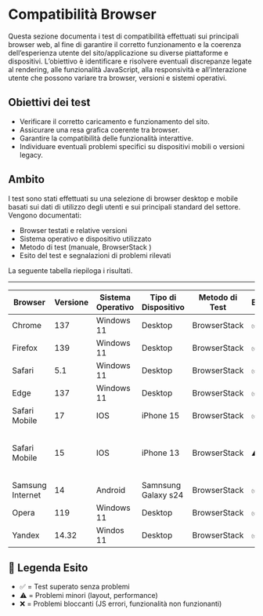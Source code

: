 # Compatibilità Browser

Questa sezione documenta i test di compatibilità effettuati sui principali browser web, al fine di garantire il corretto funzionamento e la coerenza dell’esperienza utente del sito/applicazione su diverse piattaforme e dispositivi.
L’obiettivo è identificare e risolvere eventuali discrepanze legate al rendering, alle funzionalità JavaScript, alla responsività e all’interazione utente che possono variare tra browser, versioni e sistemi operativi.

## Obiettivi dei test
- Verificare il corretto caricamento e funzionamento del sito.
- Assicurare una resa grafica coerente tra browser.
- Garantire la compatibilità delle funzionalità interattive.
- Individuare eventuali problemi specifici su dispositivi mobili o versioni legacy.

## Ambito
I test sono stati effettuati su una selezione di browser desktop e mobile basati sui dati di utilizzo degli utenti e sui principali standard del settore. Vengono documentati:
- Browser testati e relative versioni
- Sistema operativo e dispositivo utilizzato
- Metodo di test (manuale, BrowserStack )
- Esito del test e segnalazioni di problemi rilevati

La seguente tabella riepiloga i risultati.

----

| Browser        | Versione | Sistema Operativo     | Tipo di Dispositivo | Metodo di Test        | Esito | Note                       |
|----------------|----------|------------------------|----------------------|------------------------|--------|----------------------------|
| Chrome         |   137    | Windows 11             | Desktop              | BrowserStack           | ✅ |                            |
| Firefox        |   139   |  Windows 11            | Desktop              | BrowserStack           |  ✅  |                            |
| Safari         |    5.1    |    Windows 11         |  Desktop             |       BrowserStack   |    ✅   |                            |
| Edge           |    137    |    Windows 11         |      Desktop         |   BrowserStack       |   ✅    |                            |
| Safari Mobile  |     17     |        IOS                | iPhone 15        | BrowserStack            |   ✅|                            |
| Safari Mobile  |     15     |        IOS                | iPhone 13        | BrowserStack            |  ⚠️ |  Ultime 2 card della pagina allungate                          |
| Samsung Internet |    14   |          Android              | Samnsung Galaxy s24  |  BrowserStack |     ✅     |                            |
| Opera          |   119       |       Windows 11    |     Desktop         |     BrowserStack         |    ✅   |                            |
| Yandex          |   14.32   |        Windos 11      |       Desktop        |        BrowserStack     |     ✅   |                            |

## 🧪 Legenda Esito
- ✅ = Test superato senza problemi
- ⚠️ = Problemi minori (layout, performance)
- ❌ = Problemi bloccanti (JS errori, funzionalità non funzionanti)

